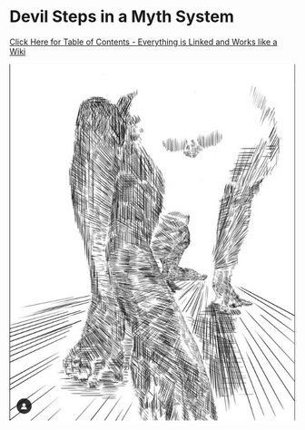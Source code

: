 # Devil Steps in a Myth System

[Click Here for Table of Contents - Everything is Linked and Works like a Wiki](https://github.com/mycroftwilde/devil-steps-in-a-myth-system/tree/main/ref_guide)

![BannerLogoMid](/art/MW.png?raw=true "BannerMid")
